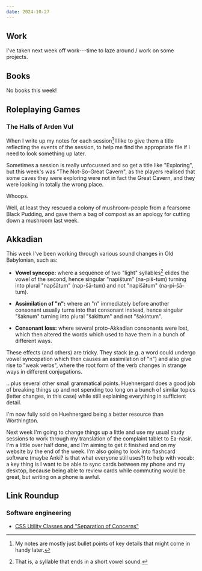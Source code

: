```yaml
---
date: 2024-10-27
---
```


## Work

I've taken next week off work---time to laze around / work on some projects.


## Books

No books this week!


## Roleplaying Games

### The Halls of Arden Vul

When I write up my notes for each session[^ns] I like to give them a title
reflecting the events of the session, to help me find the appropriate file if I
need to look something up later.

[^ns]: My notes are mostly just bullet points of key details that might come in
  handy later.

Sometimes a session is really unfocussed and so get a title like "Exploring",
but this week's was "The Not-So-Great Cavern", as the players realised that some
caves they were exploring were not in fact the Great Cavern, and they were
looking in totally the wrong place.

Whoops.

Well, at least they rescued a colony of mushroom-people from a fearsome Black
Pudding, and gave them a bag of compost as an apology for cutting down a
mushroom last week.


## Akkadian

This week I've been working through various sound changes in Old Babylonian,
such as:

- **Vowel syncope:** where a sequence of two "light" syllables[^ls] elides the
  vowel of the second, hence singular "napištum" (na-piš-tum) turning into
  plural "napšātum" (nap-šā-tum) and not "napišātum" (na-pi-šā-tum).

- **Assimilation of "n":** where an "n" immediately before another consonant
  usually turns into that consonant instead, hence singular "šaknum" turning
  into plural "šakittum" and not "šakintum".

- **Consonant loss:** where several proto-Akkadian consonants were lost, which
  then altered the words which used to have them in a bunch of different ways.

[^ls]: That is, a syllable that ends in a short vowel sound.

These effects (and others) are tricky.  They stack (e.g. a word could undergo
vowel syncopation which then causes an assimilation of "n") and also give rise
to "weak verbs", where the root form of the verb changes in strange ways in
different conjugations.

...plus several other small grammatical points.  Huehnergard does a good job of
breaking things up and not spending too long on a bunch of similar topics
(letter changes, in this case) while still explaining everything in sufficient
detail.

I'm now fully sold on Huehnergard being a better resource than Worthington.

Next week I'm going to change things up a little and use my usual study sessions
to work through my translation of the complaint tablet to Ea-nasir.  I'm a
little over half done, and I'm aiming to get it finished and on my website by
the end of the week.  I'm also going to look into flashcard software (maybe
Anki?  is that what everyone still uses?) to help with vocab: a key thing is I
want to be able to sync cards between my phone and my desktop, because being
able to review cards while commuting would be great, but writing on a phone is
awful.


## Link Roundup

### Software engineering

- [CSS Utility Classes and "Separation of Concerns"](https://adamwathan.me/css-utility-classes-and-separation-of-concerns/)
